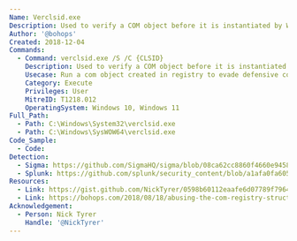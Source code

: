 ```yaml
---
Name: Verclsid.exe
Description: Used to verify a COM object before it is instantiated by Windows Explorer
Author: '@bohops'
Created: 2018-12-04
Commands:
  - Command: verclsid.exe /S /C {CLSID}
    Description: Used to verify a COM object before it is instantiated by Windows Explorer
    Usecase: Run a com object created in registry to evade defensive counter measures
    Category: Execute
    Privileges: User
    MitreID: T1218.012
    OperatingSystem: Windows 10, Windows 11
Full_Path:
  - Path: C:\Windows\System32\verclsid.exe
  - Path: C:\Windows\SysWOW64\verclsid.exe
Code_Sample:
  - Code:
Detection:
  - Sigma: https://github.com/SigmaHQ/sigma/blob/08ca62cc8860f4660e945805d0dd615ce75258c1/rules/windows/process_creation/win_verclsid_runs_com.yml
  - Splunk: https://github.com/splunk/security_content/blob/a1afa0fa605639cbef7d528dec46ce7c8112194a/detections/endpoint/verclsid_clsid_execution.yml
Resources:
  - Link: https://gist.github.com/NickTyrer/0598b60112eaafe6d07789f7964290d5
  - Link: https://bohops.com/2018/08/18/abusing-the-com-registry-structure-part-2-loading-techniques-for-evasion-and-persistence/
Acknowledgement:
  - Person: Nick Tyrer
    Handle: '@NickTyrer'
---
```

